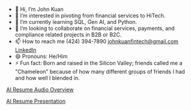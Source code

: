 - 👋 Hi, I’m John Kuan
- 👀 I’m interested in pivoting from financial services to HiTech.
- 🌱 I’m currently learning SQL, Gen AI, and Python.
- 💞️ I’m looking to collaborate on financial services, payments, and compliance related projects in B2B or B2C.
- 📫 How to reach me (424) 394-7890 johnkuanfintech@gmail.com [LinkedIn](https://www.linkedin.com/in/johnkuan/)
- 😄 Pronouns: He/Him
- ⚡ Fun fact: Born and raised in the Silicon Valley; friends called me a "Chameleon" because of how many different groups of friends I had and how well I blended in.

[AI Resume Audio Overview](https://notebooklm.google.com/notebook/ae6fd5ab-514a-4f84-8622-99359341a48e/audio)

[AI Resume Presentation](https://gamma.app/docs/John-Kuan-Strategic-Program-Management-in-Finance-ptd5tfn13yvunmp)

<!---
johnkuanfintech/johnkuanfintech is a ✨ special ✨ repository because its `README.md` (this file) appears on your GitHub profile.
You can click the Preview link to take a look at your changes.
--->
